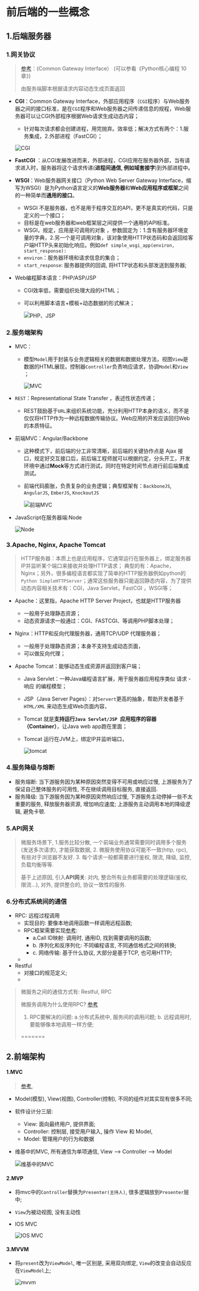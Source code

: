 # 前后端的一些概念

## 1.后端服务器

### 1.网关协议

> [参考](https://www.biaodianfu.com/cgi-fastcgi-wsgi.html)：(Common Gateway Interface） (可以参看《Python核心编程 10章》)
>
> 由服务端脚本根据请求内容动态生成页面返回

- **CGI**：Common Gateway Interface，外部应用程序（`CGI`程序）与Web服务器之间的接口标准，是在`CGI`程序和Web服务器之间传递信息的规程，Web服务器可以让CGI外部程序根据Web请求生成动态内容；

    - 针对每次请求都会创建进程，用完抛弃。效率低；解决方式有两个：1.服务集成，2.外部进程（FastCGI）；

    ![CGI](http://tmy-course.oss-cn-beijing.aliyuncs.com/web-history/CGI.png)

- **FastCGI** ：从CGI发展改进而来，外部进程，CGI应用在服务器外部，当有请求进入时，服务器将这个请求传递(**进程间通信, 例如域套接字**)到外部进程中。 

- **WSGI**：Web服务器网关接口（Python Web Server Gateway Interface，缩写为WSGI）是为Python语言定义的**Web服务器**和**Web应用程序或框架**之间的一种简单而**通用的接口**。

    - WSGI 不是服务器，也不是用于程序交互的API，更不是真实的代码，只是定义的一个接口；
    - 目标是在web服务器和web框架层之间提供一个通用的API标准。
    - WSGI，规定，应用是可调用的对象 ，参数固定为：1.含有服务器环境变量的字典，2.另一个是可调用对象，该对象使用HTTP状态码和会返回给客户端HTTP头来初始化响应。例如`def simple_wsgi_app(environ, start_response):`
    - `environ`：服务器环境和请求信息的集合；
    - `start_response`: 服务器提供的回调, 将HTTP状态和头部发送到服务器;

- Web编程脚本语言：PHP/ASP/JSP

    - CGI效率低，需要组织处理大段的HTML；

    - 可以利用脚本语言+模板+动态数据的形式解决；

        ![PHP、JSP](http://tmy-course.oss-cn-beijing.aliyuncs.com/web-history/PHP.png)

### 2.服务端架构

- MVC：

    - 模型`Model`用于封装与业务逻辑相关的数据和数据处理方法，视图`View`是数据的HTML展现，控制器`Controller`负责响应请求，协调`Model`和`View `；

        ![MVC](http://tmy-course.oss-cn-beijing.aliyuncs.com/web-history/MVC.png)

- `REST`：Representational State Transfer ，表述性状态传递；

    - REST鼓励基于`URL`来组织系统功能，充分利用HTTP本身的语义，而不是仅仅将HTTP作为一种远程数据传输协议。Web应用的开发应该回归Web的本质特征。 

- 前端MVC：Angular/Backbone

    - 这种模式下，前后端的分工非常清晰，前后端的关键协作点是 Ajax 接口，规定好交互接口后，前后端工程师就可以根据约定，分头开工，开发环境中通过**Mock**等方式进行测试，同时在特定时间节点进行前后端集成测试。 

    - 前端代码膨胀，负责复杂的业务逻辑；典型框架有：`BackboneJS`, `AngularJS`, `EmberJS`, `KnockoutJS `

        ![前端MVC](http://tmy-course.oss-cn-beijing.aliyuncs.com/web-history/Frontend-MVC.png)

- JavaScript在服务器端:Node

    ![Node](http://tmy-course.oss-cn-beijing.aliyuncs.com/web-history/Node.png)

### 3.Apache, Nginx, Apache Tomcat

> HTTP服务器：本质上也是应用程序，它通常运行在服务器上，绑定服务器IP并监听某个端口来接收并处理HTTP请求；  典型的有：Apache，Nginx；另外，很多编程语言都实现了简单的HTTP服务器例如python的`Python SimpleHTTPServer`；通常这些服务器只能返回静态内容，为了提供动态内容相关技术有：CGI，Java Servlet，FastCGI ，WSGI等；

- Apache：这里指，Apache HTTP Server Project，也就是HTTP服务器

    - 一般用于处理静态资源；
    - 动态资源请求一般通过：CGI、FASTCGI、等调用PHP脚本处理；

- Nginx：HTTP和反向代理服务器，通用TCP/UDP 代理服务器；

    - 一般用于处理静态资源；本身不支持生成动态页面，
    - 可以做反向代理；

- Apache Tomcat：能够动态生成资源并返回到客户端；

    - Java Servlet：一种Java编程语言扩展，用于服务器应用程序类似 请求 - 响应 的编程模型；

    - JSP（Java Server Pages）：对`Servert`更高的抽象，帮助开发者基于`HTML/XML` 来动态生成Web页面内容，

    - Tomcat 就是**支持运行`Java Servlet/JSP `应用程序的容器（Container）**，让Java web app跑在里面；

    - Tomcat 运行在JVM上，绑定IP并监听端口，

        ![tomcat](./image/tomcat.jpg)

### 4.服务降级与熔断

- 服务熔断: 当下游服务因为某种原因突然变得不可用或响应过慢, 上游服务为了保证自己整体服务的可用性, 不在继续调用目标服务, 直接返回.
- 服务降级: 当下游服务因为某种原因突然响应过慢, 下游服务主动停掉一些不太重要的服务, 释放服务器资源, 增加响应速度; 上游服务主动调用本地的降级逻辑, 避免卡顿.

### 5.API网关

> 微服务场景下, 1.服务比较分散, 一个前端业务通常需要同时调用多个服务(发送多次请求), 才能获取数据, 2. 微服务使用协议可能不一致(http, rpc), 有些对于浏览器不友好. 3. 每个请求一般都需要进行鉴权, 限流, 降级, 监控, 负载均衡等等.
>
> 基于上述原因, 引入**API网关**: 对内, 整合所有业务都需要的处理逻辑(鉴权, 限流...), 对外, 提供整合的, 协议一致性的服务.

### 6.分布式系统间的通信

- RPC: 远程过程调用
    - 实现目的: 要像本地调用函数一样调用远程函数;
    - RPC框架需要实现[参考](<https://www.zhihu.com/question/25536695/answer/221638079>):
        - a.Call ID映射: 调用时, 通用ID, 找到需要调用的函数;
        - b. 序列化和反序列化: 不同编程语言, 不同通信格式之间的转换;
        - c. 网络传输: 基于什么协议, 大部分是基于TCP,  也可用HTTP;
    - 
- Restful
    - 对接口的规范定义;
    - 

> 微服务之间的通信方式有: Restful, RPC
>
> 微服务调用为什么使用RPC? [参考](<https://zhuanlan.zhihu.com/p/61364466>)
>
> 1. RPC要解决的问题: a.分布式系统中, 服务间的调用问题; b. 远程调用时, 要能够像本地调用一样方便;
>
> =======

## 2.前端架构

#### 1.MVC

> [参考](<https://draveness.me/mvx>), 

- Model(模型), View(视图), Controller(控制), 不同的组件对其实现有很多不同;

- 软件设计分三层:

    - View: 面向最终用户, 提供界面;
    - Controller: 控制层, 接受用户输入, 操作 View 和 Model,
    - Model: 管理用户的行为和数据

- 维基中的MVC, 所有通信为单项通信, View --> Controller --> Model

    ![维基中的MVC](./image/mvc_1.jpg)

#### 2.MVP

- 将mvc中的`Controller`替换为`Presenter(主持人)`, 很多逻辑放到`Presenter`层中;

- `View`为被动视图, 没有主动性

- IOS MVC

    ![IOS MVC](./image/mvp.jpg)

#### 3.MVVM

- 将`present`改为`ViewModel`, 唯一区别是, 采用双向绑定, `View`的改变会自动反应在`ViewModel`上;

    ![mvvm](./image/mvvm.jpg)


